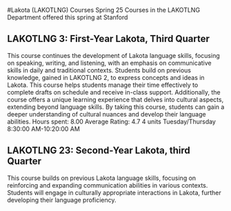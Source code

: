 #Lakota (LAKOTLNG) Courses Spring 25
Courses in the LAKOTLNG Department offered this spring at Stanford
## LAKOTLNG 3: First-Year Lakota, Third Quarter
This course continues the development of Lakota language skills, focusing on speaking, writing, and listening, with an emphasis on communicative skills in daily and traditional contexts. Students build on previous knowledge, gained in LAKOTLNG 2, to express concepts and ideas in Lakota.
This course helps students manage their time effectively to complete drafts on schedule and receive in-class support. Additionally, the course offers a unique learning experience that delves into cultural aspects, extending beyond language skills. By taking this course, students can gain a deeper understanding of cultural nuances and develop their language abilities.
Hours spent: 8.00
Average Rating: 4.7
4 units
Tuesday/Thursday 8:30:00 AM-10:20:00 AM
## LAKOTLNG 23: Second-Year Lakota, third Quarter
This course builds on previous Lakota language skills, focusing on reinforcing and expanding communication abilities in various contexts. Students will engage in culturally appropriate interactions in Lakota, further developing their language proficiency.